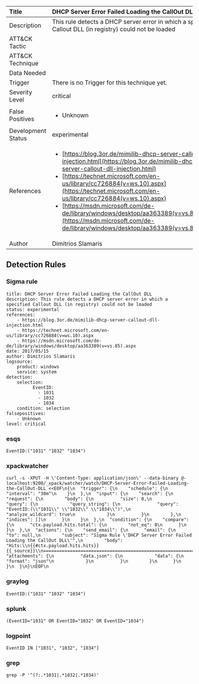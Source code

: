 | Title                | DHCP Server Error Failed Loading the CallOut DLL                                                                                                                                                 |
|:---------------------|:------------------------------------------------------------------------------------------------------------------------------------------------------------|
| Description          | This rule detects a DHCP server error in which a specified Callout DLL (in registry) could not be loaded                                                                                                                                           |
| ATT&amp;CK Tactic    | <ul></ul>  |
| ATT&amp;CK Technique | <ul></ul>                             |
| Data Needed          | <ul></ul>                                                         |
| Trigger              |  There is no Trigger for this technique yet.  |
| Severity Level       | critical                                                                                                                                                 |
| False Positives      | <ul><li>Unknown</li></ul>                                                                  |
| Development Status   | experimental                                                                                                                                                |
| References           | <ul><li>[https://blog.3or.de/mimilib-dhcp-server-callout-dll-injection.html](https://blog.3or.de/mimilib-dhcp-server-callout-dll-injection.html)</li><li>[https://technet.microsoft.com/en-us/library/cc726884(v=ws.10).aspx](https://technet.microsoft.com/en-us/library/cc726884(v=ws.10).aspx)</li><li>[https://msdn.microsoft.com/de-de/library/windows/desktop/aa363389(v=vs.85).aspx](https://msdn.microsoft.com/de-de/library/windows/desktop/aa363389(v=vs.85).aspx)</li></ul>                                                          |
| Author               | Dimitrios Slamaris                                                                                                                                                |


## Detection Rules

### Sigma rule

```
title: DHCP Server Error Failed Loading the CallOut DLL
description: This rule detects a DHCP server error in which a specified Callout DLL (in registry) could not be loaded
status: experimental
references:
    - https://blog.3or.de/mimilib-dhcp-server-callout-dll-injection.html
    - https://technet.microsoft.com/en-us/library/cc726884(v=ws.10).aspx
    - https://msdn.microsoft.com/de-de/library/windows/desktop/aa363389(v=vs.85).aspx
date: 2017/05/15
author: Dimitrios Slamaris
logsource:
    product: windows
    service: system
detection:
    selection:
          EventID: 
            - 1031
            - 1032
            - 1034
    condition: selection
falsepositives: 
    - Unknown
level: critical

```




### esqs
    
```
EventID:("1031" "1032" "1034")
```


### xpackwatcher
    
```
curl -s -XPUT -H \'Content-Type: application/json\' --data-binary @- localhost:9200/_xpack/watcher/watch/DHCP-Server-Error-Failed-Loading-the-CallOut-DLL <<EOF\n{\n  "trigger": {\n    "schedule": {\n      "interval": "30m"\n    }\n  },\n  "input": {\n    "search": {\n      "request": {\n        "body": {\n          "size": 0,\n          "query": {\n            "query_string": {\n              "query": "EventID:(\\"1031\\" \\"1032\\" \\"1034\\")",\n              "analyze_wildcard": true\n            }\n          }\n        },\n        "indices": []\n      }\n    }\n  },\n  "condition": {\n    "compare": {\n      "ctx.payload.hits.total": {\n        "not_eq": 0\n      }\n    }\n  },\n  "actions": {\n    "send_email": {\n      "email": {\n        "to": null,\n        "subject": "Sigma Rule \'DHCP Server Error Failed Loading the CallOut DLL\'",\n        "body": "Hits:\\n{{#ctx.payload.hits.hits}}{{_source}}\\n================================================================================\\n{{/ctx.payload.hits.hits}}",\n        "attachments": {\n          "data.json": {\n            "data": {\n              "format": "json"\n            }\n          }\n        }\n      }\n    }\n  }\n}\nEOF\n
```


### graylog
    
```
EventID:("1031" "1032" "1034")
```


### splunk
    
```
(EventID="1031" OR EventID="1032" OR EventID="1034")
```


### logpoint
    
```
EventID IN ["1031", "1032", "1034"]
```


### grep
    
```
grep -P '^(?:.*1031|.*1032|.*1034)'
```


